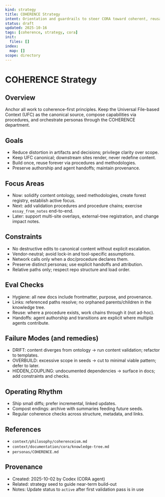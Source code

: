 ```yaml
---
kind: strategy
title: COHERENCE Strategy
intent: Orientation and guardrails to steer CORA toward coherent, reusable systems
status: draft
updated: 2025-10-16
tags: [coherence, strategy, cora]
init:
  files: []
index:
  map: []
scope: directory
---
```


# COHERENCE Strategy

## Overview
Anchor all work to coherence-first principles. Keep the Universal File-based Context (UFC) as the canonical source, compose capabilities via procedures, and orchestrate personas through the COHERENCE department.

## Goals
- Reduce distortion in artifacts and decisions; privilege clarity over scope.
- Keep UFC canonical; downstream sites render, never redefine content.
- Build once, reuse forever via procedures and methodologies.
- Preserve authorship and agent handoffs; maintain provenance.

## Focus Areas
- Now: solidify content ontology, seed methodologies, create forest registry, establish active focus.
- Next: add validation procedures and procedure chains; exercise `essay_from_notes` end-to-end.
- Later: support multi-site overlays, external-tree registration, and change impact notes.

## Constraints
- No destructive edits to canonical content without explicit escalation.
- Vendor-neutral; avoid lock-in and tool-specific assumptions.
- Network calls only when a doc/procedure declares them.
- Preserve distinct personas; use explicit handoffs and attribution.
- Relative paths only; respect repo structure and load order.

## Eval Checks
- Hygiene: all new docs include frontmatter, purpose, and provenance.
- Links: referenced paths resolve; no orphaned parents/children in the knowledge tree.
- Reuse: where a procedure exists, work chains through it (not ad-hoc).
- Handoffs: agent authorship and transitions are explicit where multiple agents contribute.

## Failure Modes (and remedies)
- DRIFT: content diverges from ontology → run content validation; refactor to templates.
- OVERBUILD: excessive scope in seeds → cut to minimal viable pattern; defer to later.
- HIDDEN_COUPLING: undocumented dependencies → surface in docs; add constraints and checks.

## Operating Rhythm
- Ship small diffs; prefer incremental, linked updates.
- Compost endings: archive with summaries feeding future seeds.
- Regular coherence checks across structure, metadata, and links.

## References
- `context/philosophy/coherenceism.md`
- `context/documentation/cora/knowledge-tree.md`
- `personas/COHERENCE.md`

## Provenance
- Created: 2025-10-02 by Codex (CORA agent)
- Related: strategy seed to guide near-term build-out
- Notes: Update status to `active` after first validation pass is in use
